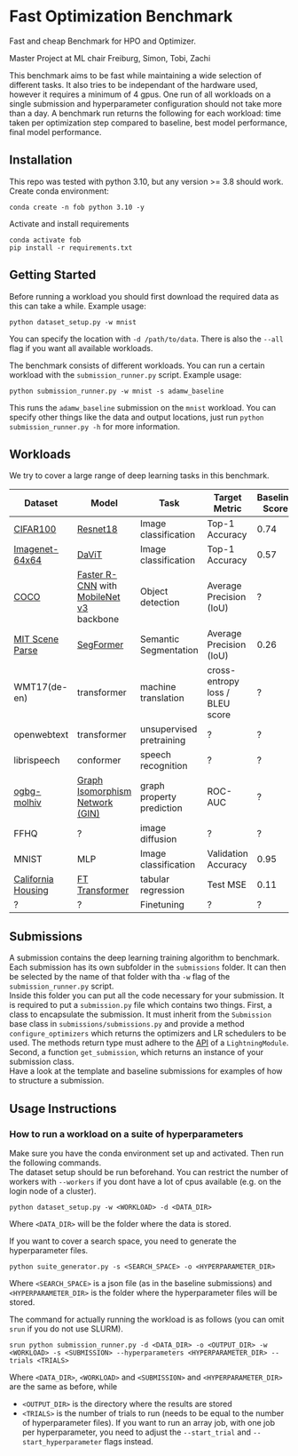 # Fast Optimization Benchmark

Fast and cheap Benchmark for HPO and Optimizer.

Master Project at ML chair Freiburg,
Simon, Tobi, Zachi

This benchmark aims to be fast while maintaining a wide selection of different tasks. It also tries to be independant of the hardware used, however it requires a minimum of 4 gpus. One run of all workloads on a single submission and hyperparameter configuration should not take more than a day. A benchmark run returns the following for each workload: time taken per optimization step compared to baseline, best model performance, final model performance. 

## Installation

This repo was tested with python 3.10, but any version >= 3.8 should work.  
Create conda environment:
```
conda create -n fob python 3.10 -y
```
Activate and install requirements
```
conda activate fob
pip install -r requirements.txt
```

## Getting Started

Before running a workload you should first download the required data as this can take a while. Example usage:
```
python dataset_setup.py -w mnist
```
You can specify the location with `-d /path/to/data`. There is also the `--all` flag if you want all available workloads.

The benchmark consists of different workloads. You can run a certain workload with the `submission_runner.py` script. Example usage:
```
python submission_runner.py -w mnist -s adamw_baseline
```
This runs the `adamw_baseline` submission on the `mnist` workload. You can specify other things like the data and output locations, just run `python submission_runner.py -h` for more information.

## Workloads

We try to cover a large range of deep learning tasks in this benchmark.
 
| Dataset | Model | Task | Target Metric | Baseline Score | Baseline Runtime | Hardware |
| ------- | ----- | ---- | ------------- | -------------- | ---------------- | -------- |
| [CIFAR100](https://www.cs.toronto.edu/~kriz/cifar.html) | [Resnet18](https://arxiv.org/pdf/1512.03385.pdf) | Image classification | Top-1 Accuracy | 0.74 | 10 min | 1 gpu |
| [Imagenet-64x64](https://patrykchrabaszcz.github.io/Imagenet32/) | [DaViT](https://arxiv.org/abs/2204.03645) | Image classification | Top-1 Accuracy | 0.57 | 5h | 4 gpu |
| [COCO](https://cocodataset.org) | [Faster R-CNN](https://arxiv.org/abs/1506.01497) with [MobileNet v3](https://arxiv.org/abs/1905.02244) backbone | Object detection | Average Precision (IoU) | ? | ~4h | 4 gpus |
| [MIT Scene Parse](http://sceneparsing.csail.mit.edu/) | [SegFormer](https://arxiv.org/abs/2105.15203) | Semantic Segmentation | Average Precision (IoU) | 0.26 | 4h | 1 gpu |
| WMT17(de-en) | transformer | machine translation | cross-entropy loss / BLEU score | ? | 4h | 4 gpus |
| openwebtext | transformer | unsupervised pretraining | ? | ? | ? | ? |
| librispeech | conformer | speech recognition | ? | ? | ? | ? |
| [ogbg-molhiv](https://ogb.stanford.edu/docs/graphprop/#ogbg-mol) | [Graph Isomorphism Network (GIN)](https://arxiv.org/pdf/1810.00826.pdf) | graph property prediction | ROC-AUC | ? | ? | ? |
| FFHQ | ? | image diffusion | ? | ? | ? | ? |
| MNIST | MLP | Image classification | Validation Accuracy | 0.95 | 1 min | 1 gpu |
| [California Housing](https://www.dcc.fc.up.pt/~ltorgo/Regression/cal_housing.html) | [FT Transformer](https://arxiv.org/pdf/2106.11959.pdf) | tabular regression | Test MSE | 0.11 | 2 min | 1 gpu |
| ? | ? | Finetuning | ? | ? | ? | ? |

## Submissions

A submission contains the deep learning training algorithm to benchmark. Each submission has its own subfolder in the `submissions` folder. It can then be selected by the name of that folder with tha `-w` flag of the `submission_runner.py` script.  
Inside this folder you can put all the code necessary for your submission. It is required to put a `submission.py` file which contains two things. First, a class to encapsulate the submission. It must inherit from the `Submission` base class in `submissions/submissions.py` and provide a method `configure_optimizers` which returns the optimizers and LR schedulers to be used. The methods return type must adhere to the [API](https://lightning.ai/docs/pytorch/stable/api/lightning.pytorch.core.LightningModule.html#lightning.pytorch.core.LightningModule.configure_optimizers) of a `LightningModule`. Second, a function `get_submission`, which returns an instance of your submission class.  
Have a look at the template and baseline submissions for examples of how to structure a submission.

## Usage Instructions

### How to run a workload on a suite of hyperparameters
Make sure you have the conda environment set up and activated. Then run the following commands.  
The dataset setup should be run beforehand. You can restrict the number of workers with `--workers` if you dont have a lot of cpus available (e.g. on the login node of a cluster).
```
python dataset_setup.py -w <WORKLOAD> -d <DATA_DIR>
```
Where `<DATA_DIR>` will be the folder where the data is stored.

If you want to cover a search space, you need to generate the hyperparameter files.
```
python suite_generator.py -s <SEARCH_SPACE> -o <HYPERPARAMETER_DIR>
```
Where `<SEARCH_SPACE>` is a json file (as in the baseline submissions) and `<HYPERPARAMETER_DIR>` is the folder where the hyperparameter files will be stored.

The command for actually running the workload is as follows (you can omit `srun` if you do not use SLURM).
```
srun python submission_runner.py -d <DATA_DIR> -o <OUTPUT_DIR> -w <WORKLOAD> -s <SUBMISSION> --hyperparameters <HYPERPARAMETER_DIR> --trials <TRIALS>
```
Where `<DATA_DIR>`, `<WORKLOAD>` and `<SUBMISSION>` and `<HYPERPARAMETER_DIR>` are the same as before, while
- `<OUTPUT_DIR>` is the directory where the results are stored
- `<TRIALS>` is the number of trials to run (needs to be equal to the number of hyperparameter files).
If you want to run an array job, with one job per hyperparameter, you need to adjust the `--start_trial` and `--start_hyperparameter` flags instead.
